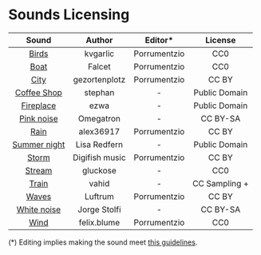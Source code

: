 # Sounds Licensing

|                                                     Sound                                                      |     Author     |   Editor\*   |    License    |
| :------------------------------------------------------------------------------------------------------------: | :------------: | :----------: | :-----------: |
|                         [Birds](https://freesound.org/people/kvgarlic/sounds/156826/)                          |    kvgarlic    | Porrumentzio |      CC0      |
|                           [Boat](https://freesound.org/people/Falcet/sounds/439365/)                           |     Falcet     | Porrumentzio |      CC0      |
|                        [City](https://freesound.org/people/gezortenplotz/sounds/44796/)                        | gezortenplotz  | Porrumentzio |     CC BY     |
|                      [Coffee Shop](https://soundbible.com/1664-Restaurant-Ambiance.html)                       |    stephan     |      -       | Public Domain |
|                            [Fireplace](https://soundbible.com/1543-Fireplace.html)                             |      ezwa      |      -       | Public Domain |
|                       [Pink noise](https://es.wikipedia.org/wiki/Archivo:Pink_noise.ogg)                       |   Omegatron    |      -       |   CC BY-SA    |
|                         [Rain](https://freesound.org/people/alex36917/sounds/524605/)                          |   alex36917    | Porrumentzio |     CC BY     |
|                  [Summer night](https://soundbible.com/2083-Crickets-Chirping-At-Night.html)                   |  Lisa Redfern  |      -       | Public Domain |
|                       [Storm](https://freesound.org/people/digifishmusic/sounds/41739/)                        | Digifish music | Porrumentzio |     CC BY     |
|                         [Stream](https://freesound.org/people/gluckose/sounds/333987/)                         |    gluckose    |      -       |      CC0      |
|                             [Train](https://trains.ambient-mixer.com/rainy-train)                              |     vahid      |      -       | CC Sampling + |
|                          [Waves](https://freesound.org/people/Luftrum/sounds/48412/)                           |    Luftrum     | Porrumentzio |     CC BY     |
| [White noise](https://commons.wikimedia.org/w/index.php?title=File%3AWhite-noise-sound-20sec-mono-44100Hz.ogg) |  Jorge Stolfi  |      -       |   CC BY-SA    |
|                        [Wind](https://freesound.org/people/felix.blume/sounds/217506/)                         |  felix.blume   | Porrumentzio |      CC0      |

(\*) Editing implies making the sound meet [this guidelines](https://github.com/rafaelmardojai/blanket/blob/master/CONTRIBUTING.md#sounds).
